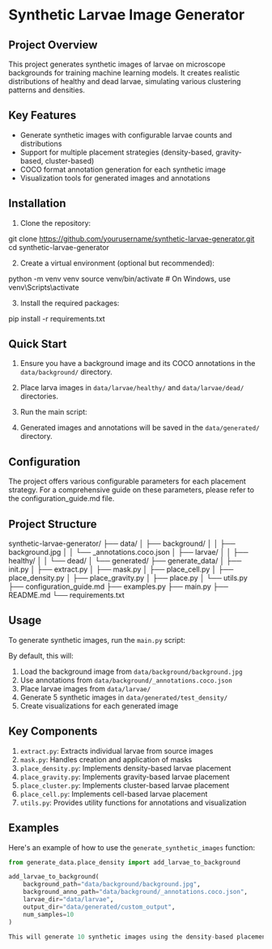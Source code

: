 # Synthetic Larvae Image Generator

## Project Overview

This project generates synthetic images of larvae on microscope backgrounds for training machine learning models. It creates realistic distributions of healthy and dead larvae, simulating various clustering patterns and densities.

## Key Features

- Generate synthetic images with configurable larvae counts and distributions
- Support for multiple placement strategies (density-based, gravity-based, cluster-based)
- COCO format annotation generation for each synthetic image
- Visualization tools for generated images and annotations

## Installation

1. Clone the repository:

git clone https://github.com/yourusername/synthetic-larvae-generator.git
cd synthetic-larvae-generator

2. Create a virtual environment (optional but recommended):

python -m venv venv
source venv/bin/activate  # On Windows, use venv\Scripts\activate

3. Install the required packages:

pip install -r requirements.txt

## Quick Start

1. Ensure you have a background image and its COCO annotations in the `data/background/` directory.
2. Place larva images in `data/larvae/healthy/` and `data/larvae/dead/` directories.
3. Run the main script:

4. Generated images and annotations will be saved in the `data/generated/` directory.

## Configuration
The project offers various configurable parameters for each placement strategy. For a comprehensive guide on these parameters, please refer to the configuration_guide.md file.

## Project Structure

synthetic-larvae-generator/
├── data/
│   ├── background/
│   │   ├── background.jpg
│   │   └── _annotations.coco.json
│   ├── larvae/
│   │   ├── healthy/
│   │   └── dead/
│   └── generated/
├── generate_data/
│   ├── init.py
│   ├── extract.py
│   ├── mask.py
│   ├── place_cell.py
│   ├── place_density.py
│   ├── place_gravity.py
│   ├── place.py
│   └── utils.py
├── configuration_guide.md
├── examples.py
├── main.py
├── README.md
└── requirements.txt

## Usage

To generate synthetic images, run the `main.py` script:

By default, this will:
1. Load the background image from `data/background/background.jpg`
2. Use annotations from `data/background/_annotations.coco.json`
3. Place larvae images from `data/larvae/`
4. Generate 5 synthetic images in `data/generated/test_density/`
5. Create visualizations for each generated image

## Key Components

1. `extract.py`: Extracts individual larvae from source images
2. `mask.py`: Handles creation and application of masks
3. `place_density.py`: Implements density-based larvae placement
4. `place_gravity.py`: Implements gravity-based larvae placement
5. `place_cluster.py`: Implements cluster-based larvae placement
6. `place_cell.py`: Implements cell-based larvae placement
7. `utils.py`: Provides utility functions for annotations and visualization

## Examples

Here's an example of how to use the `generate_synthetic_images` function:

```python
from generate_data.place_density import add_larvae_to_background

add_larvae_to_background(
    background_path="data/background/background.jpg",
    background_anno_path="data/background/_annotations.coco.json",
    larvae_dir="data/larvae",
    output_dir="data/generated/custom_output",
    num_samples=10
)

This will generate 10 synthetic images using the density-based placement strategy.
